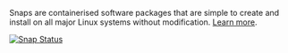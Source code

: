 Snaps are containerised software packages that are simple to create and install on all major Linux systems without modification. [Learn more](https://docs.snapcraft.io).

[![Snap Status](https://snapcraft.io/assemblyscript/badge.svg)](https://snapcraft.io/assemblyscript)
